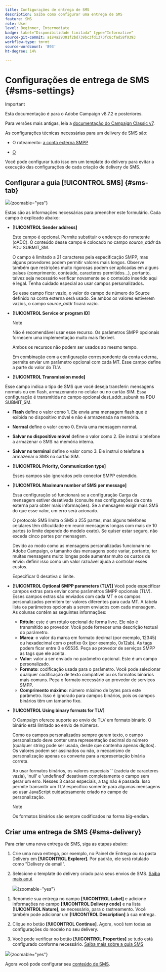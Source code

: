 ```yaml
---
title: Configurações de entrega de SMS
description: Saiba como configurar uma entrega de SMS
feature: SMS
role: User
level: Beginner, Intermediate
badge: label="Disponibilidade limitada" type="Informative"
source-git-commit: a184a29301f2bd739bc3fd1373fc8cfad58f0393
workflow-type: tm+mt
source-wordcount: '893'
ht-degree: 14%

---
```



# Configurações de entrega de SMS {#sms-settings}

>[!IMPORTANT]
>
>Esta documentação é para o Adobe Campaign v8.7.2 e posteriores.
>
>Para versões mais antigas, leia a [documentação do Campaign Classic v7](https://experienceleague.adobe.com/en/docs/campaign-classic/using/sending-messages/sending-messages-on-mobiles/sms-set-up/sms-set-up).

As configurações técnicas necessárias para um delivery de SMS são:

* O roteamento: [a conta externa SMPP](smpp-external-account.md#smpp-connection-settings)

* [O ](#sms-tab)

Você pode configurar tudo isso em um template do delivery para evitar a execução das configurações de cada criação de delivery de SMS.

## Configurar a guia **[!UICONTROL SMS]** {#sms-tab}

![](assets/send_settings.png){zoomable="yes"}

Estas são as informações necessárias para preencher este formulário. Cada campo é explicado abaixo:

* **[!UICONTROL Sender address]**

  Este campo é opcional. Permite substituir o endereço do remetente (oADC). O conteúdo desse campo é colocado no campo *source_addr* da PDU SUBMIT_SM.

  O campo é limitado a 21 caracteres pela especificação SMPP, mas alguns provedores podem permitir valores mais longos. Observe também que restrições muito rigorosas podem ser aplicadas em alguns países (comprimento, conteúdo, caracteres permitidos...), portanto, talvez seja necessário verificar novamente se o conteúdo inserido aqui é legal. Tenha cuidado especial ao usar campos personalizados.

  Se esse campo ficar vazio, o valor do campo de número do Source definido na conta externa será usado. Se ambos os valores estiverem vazios, o campo *source_addr* ficará vazio.

* **[!UICONTROL Service or program ID]**

  >[!NOTE]
  >
  >Não é recomendável usar esse recurso. Os parâmetros SMPP opcionais fornecem uma implementação muito mais flexível.
  >
  >Ambos os recursos não podem ser usados ao mesmo tempo.

  Em combinação com a configuração correspondente da conta externa, permite enviar um parâmetro opcional com cada MT. Esse campo define a parte do valor do TLV.

* **[!UICONTROL Transmission mode]**

Esse campo indica o tipo de SMS que você deseja transferir: mensagens normais ou em flash, armazenando no celular ou no cartão SIM. Essa configuração é transmitida no campo opcional dest_addr_subunit na PDU SUBMIT_SM.

* **Flash** define o valor como 1. Ele envia uma mensagem flash que é exibida no dispositivo móvel e não é armazenada na memória.
* **Normal** define o valor como 0. Envia uma mensagem normal.
* **Salvar no dispositivo móvel** define o valor como 2. Ele instrui o telefone a armazenar o SMS na memória interna.
* **Salvar no terminal** define o valor como 3. Ele instrui o telefone a armazenar o SMS no cartão SIM.

* **[!UICONTROL Priority, Communication type]**

  Esses campos são ignorados pelo conector SMPP estendido.

* **[!UICONTROL Maximum number of SMS per message]**

  Essa configuração só funcionará se a configuração Carga da mensagem estiver desativada (consulte nas configurações da conta externa para obter mais informações). Se a mensagem exigir mais SMS do que esse valor, um erro será acionado.

  O protocolo SMS limita o SMS a 255 partes, mas alguns telefones celulares têm dificuldade em reunir mensagens longas com mais de 10 partes (o limite depende do modelo exato). Se quiser estar seguro, não exceda cinco partes por mensagem.

  Devido ao modo como as mensagens personalizadas funcionam no Adobe Campaign, o tamanho das mensagens pode variar, portanto, ter muitas mensagens muito longas pode aumentar muito os custos de envio: definir isso como um valor razoável ajuda a controlar esses custos.

  Especificar 0 desativa o limite.

* **[!UICONTROL Optional SMPP parameters (TLV)]**
Você pode especificar campos extras para enviar como parâmetros SMPP opcionais (TLV). Esses campos extras são enviados com cada MT e os campos personalizados permitem ter valores diferentes para cada MT.
A tabela lista os parâmetros opcionais a serem enviados com cada mensagem. As colunas contêm as seguintes informações:
   * **Rótulo**: este é um rótulo opcional de forma livre. Ele não é transmitido ao provedor. Você pode fornecer uma descrição textual do parâmetro.
   * **Marca**: o valor da marca em formato decimal (por exemplo, 12345) ou hexadecimal com o prefixo 0x (por exemplo, 0x12ab). As tags podem ficar entre 0 e 65535. Peça ao provedor de serviços SMPP as tags que ele aceita.
   * **Valor**: valor a ser enviado no parâmetro opcional. Este é um campo personalizado.
   * **Formato**: codificação usada para o parâmetro. Você pode selecionar qualquer codificação de texto compatível ou os formatos binários mais comuns. Peça o formato necessário ao provedor de serviços SMPP.
   * **Comprimento máximo**: número máximo de bytes para este parâmetro. Isso é ignorado para campos binários, pois os campos binários têm um tamanho fixo.

* **[!UICONTROL Using binary formats for TLV]**

  O Campaign oferece suporte ao envio de TLV em formato binário. O binário está limitado ao envio de números.

  Como os campos personalizados sempre geram texto, o campo personalizado deve conter uma representação decimal do número (qualquer string pode ser usada, desde que contenha apenas dígitos). Os valores podem ser assinados ou não, o mecanismo de personalização apenas os converte para a representação binária correta.

  Ao usar formatos binários, os valores especiais &#39;&#39; (cadeia de caracteres vazia), &#39;null&#39; e &#39;undefined&#39; desativam completamente o campo sem gerar um erro. Nesses 3 casos especiais, a tag não é passada. Isso permite transmitir um TLV específico somente para algumas mensagens ao usar JavaScript cuidadosamente criado no campo de personalização.

  >[!NOTE]
  >
  >Os formatos binários são sempre codificados na forma big-endian.

## Criar uma entrega de SMS {#sms-delivery}

Para criar uma nova entrega de SMS, siga as etapas abaixo:

1. Crie uma nova entrega, por exemplo, no Painel de Entrega ou na pasta Delivery em **[!UICONTROL Explorer]**.  Por padrão, ele será rotulado como &quot;Delivery de email&quot;.

1. Selecione o template do delivery criado para seus envios de SMS. [Saiba mais aqui](sms-mid-sourcing.md#sms-delivery-template).

   ![](assets/sms_create.png){zoomable="yes"}

<!-- * For standalone instance,  [learn more here](sms-standalone-instance.md#sms-delivery-template).
* For mid-sourcing infrastructure, -->

1. Renomeie sua entrega no campo **[!UICONTROL Label]** e adicione informações no campo **[!UICONTROL Delivery code]** e na lista **[!UICONTROL Nature]**, se necessário, para o rastreamento. Você também pode adicionar um **[!UICONTROL Description]** à sua entrega.

1. Clique no botão **[!UICONTROL Continue]**. Agora, você tem todas as configurações do modelo no seu delivery.

1. Você pode verificar no botão **[!UICONTROL Properties]** se tudo está configurado conforme necessário. [Saiba mais sobre a guia SMS](#sms-tab)

![](assets/sms_settings.png){zoomable="yes"}

Agora você pode configurar seu [conteúdo de SMS](sms-content.md).
